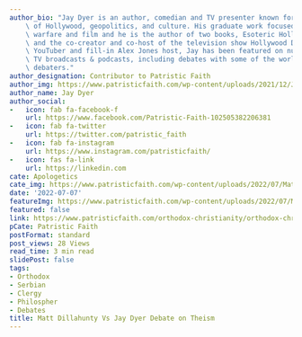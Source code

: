```yaml
---
author_bio: "Jay Dyer is an author, comedian and TV presenter known for his deep analysis\
    \ of Hollywood, geopolitics, and culture. His graduate work focused on psychological\
    \ warfare and film and he is the author of two books, Esoteric Hollywood 1 & 2\
    \ and the co-creator and co-host of the television show Hollywood Decoded. A popular\
    \ YouTuber and fill-in Alex Jones host, Jay has been featured on numerous radio,\
    \ TV broadcasts & podcasts, including debates with some of the world\u2019s top\
    \ debaters."
author_designation: Contributor to Patristic Faith
author_img: https://www.patristicfaith.com/wp-content/uploads/2021/12/Jay-Dyer-Headshot-150x150.webp
author_name: Jay Dyer
author_social:
-   icon: fab fa-facebook-f
    url: https://www.facebook.com/Patristic-Faith-102505382206381
-   icon: fab fa-twitter
    url: https://twitter.com/patristic_faith
-   icon: fab fa-instagram
    url: https://www.instagram.com/patristicfaith/
-   icon: fas fa-link
    url: https://linkedin.com
cate: Apologetics
cate_img: https://www.patristicfaith.com/wp-content/uploads/2022/07/Matt-Dillahunty-Vs-Jay-Dyer-Debate-on-Theism.png
date: '2022-07-07'
featureImg: https://www.patristicfaith.com/wp-content/uploads/2022/07/Matt-Dillahunty-Vs-Jay-Dyer-Debate-on-Theism.png
featured: false
link: https://www.patristicfaith.com/orthodox-christianity/orthodox-christian-apologetics/matt-dillahunty-vs-jay-dyer-debate-on-theism/
pCate: Patristic Faith
postFormat: standard
post_views: 28 Views
read_time: 3 min read
slidePost: false
tags:
- Orthodox
- Serbian
- Clergy
- Philospher
- Debates
title: Matt Dillahunty Vs Jay Dyer Debate on Theism
---
```

